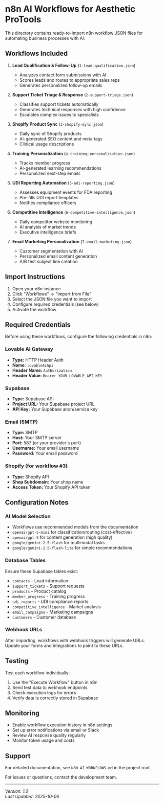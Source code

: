 # n8n AI Workflows for Aesthetic ProTools

This directory contains ready-to-import n8n workflow JSON files for automating business processes with AI.

## Workflows Included

1. **Lead Qualification & Follow-Up** (`1-lead-qualification.json`)
   - Analyzes contact form submissions with AI
   - Scores leads and routes to appropriate sales reps
   - Generates personalized follow-up emails

2. **Support Ticket Triage & Response** (`2-support-triage.json`)
   - Classifies support tickets automatically
   - Generates technical responses with high confidence
   - Escalates complex issues to specialists

3. **Shopify Product Sync** (`3-shopify-sync.json`)
   - Daily sync of Shopify products
   - AI-generated SEO content and meta tags
   - Clinical usage descriptions

4. **Training Personalization** (`4-training-personalization.json`)
   - Tracks member progress
   - AI-generated learning recommendations
   - Personalized next-step emails

5. **UDI Reporting Automation** (`5-udi-reporting.json`)
   - Assesses equipment events for FDA reporting
   - Pre-fills UDI report templates
   - Notifies compliance officers

6. **Competitive Intelligence** (`6-competitive-intelligence.json`)
   - Daily competitor website monitoring
   - AI analysis of market trends
   - Executive intelligence briefs

7. **Email Marketing Personalization** (`7-email-marketing.json`)
   - Customer segmentation with AI
   - Personalized email content generation
   - A/B test subject line creation

## Import Instructions

1. Open your n8n instance
2. Click "Workflows" → "Import from File"
3. Select the JSON file you want to import
4. Configure required credentials (see below)
5. Activate the workflow

## Required Credentials

Before using these workflows, configure the following credentials in n8n:

### Lovable AI Gateway
- **Type:** HTTP Header Auth
- **Name:** `lovableAiApi`
- **Header Name:** `Authorization`
- **Header Value:** `Bearer YOUR_LOVABLE_API_KEY`

### Supabase
- **Type:** Supabase API
- **Project URL:** Your Supabase project URL
- **API Key:** Your Supabase anon/service key

### Email (SMTP)
- **Type:** SMTP
- **Host:** Your SMTP server
- **Port:** 587 (or your provider's port)
- **Username:** Your email username
- **Password:** Your email password

### Shopify (for workflow #3)
- **Type:** Shopify API
- **Shop Subdomain:** Your shop name
- **Access Token:** Your Shopify API token

## Configuration Notes

### AI Model Selection
- Workflows use recommended models from the documentation
- `openai/gpt-5-mini` for classification/routing (cost-effective)
- `openai/gpt-5` for content generation (high quality)
- `google/gemini-2.5-flash` for multimodal tasks
- `google/gemini-2.5-flash-lite` for simple recommendations

### Database Tables
Ensure these Supabase tables exist:
- `contacts` - Lead information
- `support_tickets` - Support requests
- `products` - Product catalog
- `member_progress` - Training progress
- `udi_reports` - UDI compliance reports
- `competitive_intelligence` - Market analysis
- `email_campaigns` - Marketing campaigns
- `customers` - Customer database

### Webhook URLs
After importing, workflows with webhook triggers will generate URLs. Update your forms and integrations to point to these URLs.

## Testing

Test each workflow individually:
1. Use the "Execute Workflow" button in n8n
2. Send test data to webhook endpoints
3. Check execution logs for errors
4. Verify data is correctly stored in Supabase

## Monitoring

- Enable workflow execution history in n8n settings
- Set up error notifications via email or Slack
- Review AI response quality regularly
- Monitor token usage and costs

## Support

For detailed documentation, see `N8N_AI_WORKFLOWS.md` in the project root.

For issues or questions, contact the development team.

---

*Version: 1.0*  
*Last Updated: 2025-10-06*
